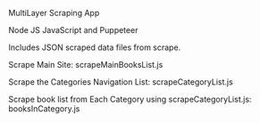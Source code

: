 MultiLayer Scraping App

Node JS JavaScript and Puppeteer

Includes JSON scraped data files from scrape.

Scrape Main Site: scrapeMainBooksList.js

Scrape the Categories Navigation List: scrapeCategoryList.js

Scrape book list from Each Category using scrapeCategoryList.js:  booksInCategory.js
